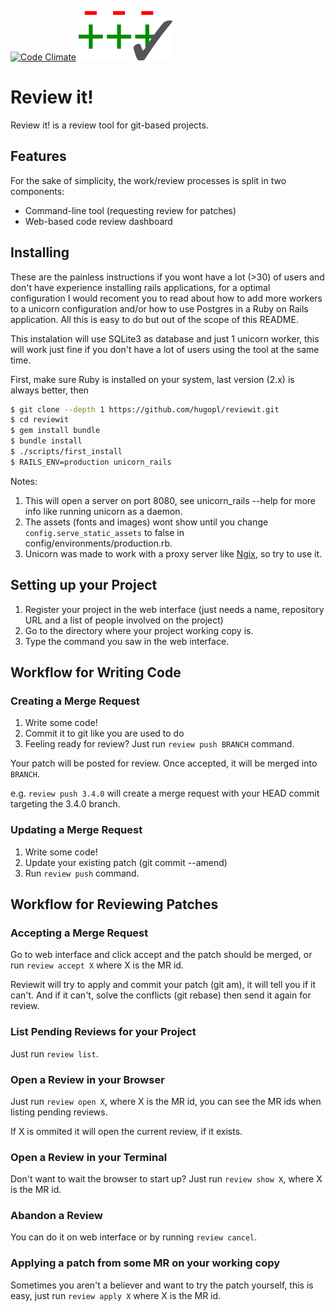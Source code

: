 [![Code Climate](https://codeclimate.com/github/hugopl/reviewit/badges/gpa.svg)](https://codeclimate.com/github/hugopl/reviewit)
![Logo](app/assets/images/logo.png)

# Review it!

Review it! is a review tool for git-based projects.

## Features

For the sake of simplicity, the work/review processes is split in two components:

- Command-line tool (requesting review for patches)
- Web-based code review dashboard

## Installing

These are the painless instructions if you wont have a lot (>30) of users and don't have experience installing rails applications, for a optimal configuration I would recoment you to read about how to add more workers to a unicorn configuration and/or how to use Postgres in a Ruby on Rails application. All this is easy to do but out of the scope of this README.

This instalation will use SQLite3 as database and just 1 unicorn worker, this will work just fine if you don't have a lot of users using the tool at the same time.

First, make sure Ruby is installed on your system, last version (2.x) is always better, then

```bash
$ git clone --depth 1 https://github.com/hugopl/reviewit.git
$ cd reviewit
$ gem install bundle
$ bundle install
$ ./scripts/first_install
$ RAILS_ENV=production unicorn_rails
```

Notes:

  1. This will open a server on port 8080, see unicorn_rails --help for more info like running unicorn as a daemon.
  2. The assets (fonts and images) wont show until you change `config.serve_static_assets` to false in config/environments/production.rb.
  3. Unicorn was made to work with a proxy server like [Ngix](http://nginx.org/), so try to use it.

## Setting up your Project

1. Register your project in the web interface (just needs a name, repository URL and a list of people involved on the project)
2. Go to the directory where your project working copy is.
3. Type the command you saw in the web interface.

## Workflow for Writing Code

### Creating a Merge Request

1. Write some code!
2. Commit it to git like you are used to do
3. Feeling ready for review? Just run `review push BRANCH` command.

Your patch will be posted for review. Once accepted, it will be merged into ``BRANCH``.

e.g. `review push 3.4.0` will create a merge request with your HEAD commit targeting the 3.4.0 branch.

### Updating a Merge Request

1. Write some code!
2. Update your existing patch (git commit --amend)
3. Run `review push` command.

## Workflow for Reviewing Patches

### Accepting a Merge Request

Go to web interface and click accept and the patch should be merged, or run `review accept X` where X is the MR id.

Reviewit will try to apply and commit your patch (git am), it will tell you if it can't. And if it can't, solve the conflicts (git rebase) then send it again for review.

### List Pending Reviews for your Project

Just run `review list`.

### Open a Review in your Browser

Just run `review open X`, where X is the MR id, you can see the MR ids when listing pending reviews.

If X is ommited it will open the current review, if it exists.

### Open a Review in your Terminal

Don't want to wait the browser to start up? Just run `review show X`, where X is the MR id.

### Abandon a Review

You can do it on web interface or by running `review cancel`.

### Applying a patch from some MR on your working copy

Sometimes you aren't a believer and want to try the patch yourself, this is easy, just run `review apply X` where X is the MR id.
